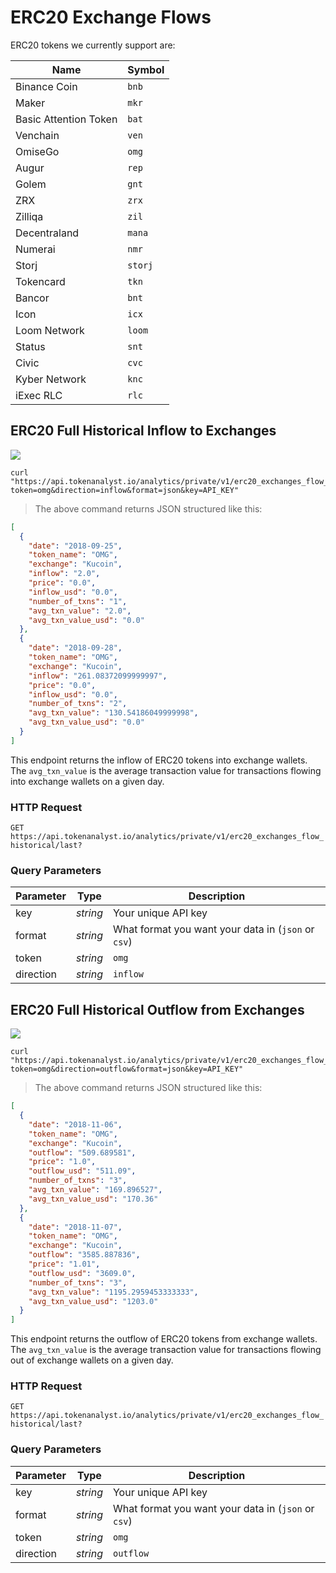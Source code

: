 # ERC20 Exchange Flows

ERC20 tokens we currently support are:

| Name                  | Symbol  |
| --------------------- | ------- |
| Binance Coin          | `bnb`   |
| Maker                 | `mkr`   |
| Basic Attention Token | `bat`   |
| Venchain              | `ven`   |
| OmiseGo               | `omg`   |
| Augur                 | `rep`   |
| Golem                 | `gnt`   |
| ZRX                   | `zrx`   |
| Zilliqa               | `zil`   |
| Decentraland          | `mana`  |
| Numerai               | `nmr`   |
| Storj                 | `storj` |
| Tokencard             | `tkn`   |
| Bancor                | `bnt`   |
| Icon                  | `icx`   |
| Loom Network          | `loom`  |
| Status                | `snt`   |
| Civic                 | `cvc`   |
| Kyber Network         | `knc`   |
| iExec RLC             | `rlc`   |

## ERC20 Full Historical Inflow to Exchanges

<img src="https://img.shields.io/badge/Tier-Professional-black.svg"/>

```shell
curl "https://api.tokenanalyst.io/analytics/private/v1/erc20_exchanges_flow_historical/last?token=omg&direction=inflow&format=json&key=API_KEY"
```

> The above command returns JSON structured like this:

```json
[
  {
    "date": "2018-09-25",
    "token_name": "OMG",
    "exchange": "Kucoin",
    "inflow": "2.0",
    "price": "0.0",
    "inflow_usd": "0.0",
    "number_of_txns": "1",
    "avg_txn_value": "2.0",
    "avg_txn_value_usd": "0.0"
  },
  {
    "date": "2018-09-28",
    "token_name": "OMG",
    "exchange": "Kucoin",
    "inflow": "261.08372099999997",
    "price": "0.0",
    "inflow_usd": "0.0",
    "number_of_txns": "2",
    "avg_txn_value": "130.54186049999998",
    "avg_txn_value_usd": "0.0"
  }
]
```

This endpoint returns the inflow of ERC20 tokens into exchange wallets. The `avg_txn_value` is the average transaction value for transactions flowing into exchange wallets on a given day.

### HTTP Request

`GET https://api.tokenanalyst.io/analytics/private/v1/erc20_exchanges_flow_historical/last?`

### Query Parameters

| Parameter | Type     | Description                                         |
| --------- | -------- | --------------------------------------------------- |
| key       | _string_ | Your unique API key                                 |
| format    | _string_ | What format you want your data in (`json` or `csv`) |
| token     | _string_ | `omg`                                              |
| direction | _string_ | `inflow`                                            |


## ERC20 Full Historical Outflow from Exchanges

<img src="https://img.shields.io/badge/Tier-Professional-black.svg"/>

```shell
curl "https://api.tokenanalyst.io/analytics/private/v1/erc20_exchanges_flow_historical/last?token=omg&direction=outflow&format=json&key=API_KEY"
```

> The above command returns JSON structured like this:

```json
[
  {
    "date": "2018-11-06",
    "token_name": "OMG",
    "exchange": "Kucoin",
    "outflow": "509.689581",
    "price": "1.0",
    "outflow_usd": "511.09",
    "number_of_txns": "3",
    "avg_txn_value": "169.896527",
    "avg_txn_value_usd": "170.36"
  },
  {
    "date": "2018-11-07",
    "token_name": "OMG",
    "exchange": "Kucoin",
    "outflow": "3585.887836",
    "price": "1.01",
    "outflow_usd": "3609.0",
    "number_of_txns": "3",
    "avg_txn_value": "1195.2959453333333",
    "avg_txn_value_usd": "1203.0"
  }
]
```

This endpoint returns the outflow of ERC20 tokens from exchange wallets. The `avg_txn_value` is the average transaction value for transactions flowing out of exchange wallets on a given day.

### HTTP Request

`GET https://api.tokenanalyst.io/analytics/private/v1/erc20_exchanges_flow_historical/last?`

### Query Parameters

| Parameter | Type     | Description                                         |
| --------- | -------- | --------------------------------------------------- |
| key       | _string_ | Your unique API key                                 |
| format    | _string_ | What format you want your data in (`json` or `csv`) |
| token     | _string_ | `omg`                                              |
| direction | _string_ | `outflow`                                           |